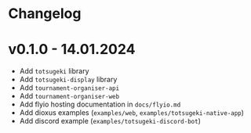 # Changelog

# v0.1.0 - 14.01.2024

* Add `totsugeki` library
* Add `totsugeki-display` library
* Add `tournament-organiser-api`
* Add `tournament-organiser-web`
* Add flyio hosting documentation in `docs/flyio.md`
* Add dioxus examples (`examples/web`, `examples/totsugeki-native-app`)
* Add discord example (`examples/totsugeki-discord-bot`)
